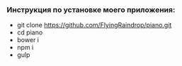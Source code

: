 ### Инструкция по установке моего приложения:

* git clone https://github.com/FlyingRaindrop/piano.git
* cd piano
* bower i
* npm i
* gulp